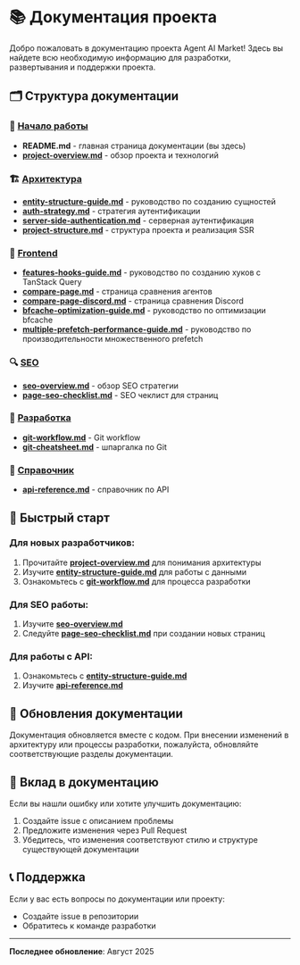 # 📚 Документация проекта

Добро пожаловать в документацию проекта Agent AI Market! Здесь вы найдете всю
необходимую информацию для разработки, развертывания и поддержки проекта.

## 🗂️ Структура документации

### 🚀 [Начало работы](./README.md)

- **README.md** - главная страница документации (вы здесь)
- **[project-overview.md](./project-overview.md)** - обзор проекта и технологий

### 🏗️ [Архитектура](../architecture/)

- **[entity-structure-guide.md](../architecture/entity-structure-guide.md)** -
  руководство по созданию сущностей
- **[auth-strategy.md](../architecture/auth-strategy.md)** - стратегия аутентификации
- **[server-side-authentication.md](../architecture/server-side-authentication.md)** -
  серверная аутентификация
- **[project-structure.md](../architecture/project-structure.md)** - структура проекта
  и реализация SSR

### 🎨 [Frontend](../frontend/)

- **[features-hooks-guide.md](../architecture/features-hooks-guide.md)** -
  руководство по созданию хуков с TanStack Query
- **[compare-page.md](../frontend/compare-page.md)** - страница сравнения агентов
- **[compare-page-discord.md](../frontend/compare-page-discord.md)** - страница
  сравнения Discord
- **[bfcache-optimization-guide.md](../frontend/bfcache-optimization-guide.md)** -
  руководство по оптимизации bfcache
- **[multiple-prefetch-performance-guide.md](../frontend/multiple-prefetch-performance-guide.md)** -
  руководство по производительности множественного prefetch

### 🔍 [SEO](../seo/)

- **[seo-overview.md](../seo/seo-overview.md)** - обзор SEO стратегии
- **[page-seo-checklist.md](../seo/page-seo-checklist.md)** - SEO чеклист для
  страниц

### 🔧 [Разработка](../development/)

- **[git-workflow.md](../development/git-workflow.md)** - Git workflow
- **[git-cheatsheet.md](../development/git-cheatsheet.md)** - шпаргалка по Git

### 📖 [Справочник](../reference/)

- **[api-reference.md](../reference/api-reference.md)** - справочник по API

## 🎯 Быстрый старт

### Для новых разработчиков:

1. Прочитайте **[project-overview.md](./project-overview.md)** для понимания
   архитектуры
2. Изучите
   **[entity-structure-guide.md](../architecture/entity-structure-guide.md)**
   для работы с данными
3. Ознакомьтесь с **[git-workflow.md](../development/git-workflow.md)** для
   процесса разработки

### Для SEO работы:

1. Изучите **[seo-overview.md](../seo/seo-overview.md)**
2. Следуйте **[page-seo-checklist.md](../seo/page-seo-checklist.md)** при
   создании новых страниц

### Для работы с API:

1. Ознакомьтесь с
   **[entity-structure-guide.md](../architecture/entity-structure-guide.md)**
2. Изучите **[api-reference.md](../reference/api-reference.md)**

## 🔄 Обновления документации

Документация обновляется вместе с кодом. При внесении изменений в архитектуру
или процессы разработки, пожалуйста, обновляйте соответствующие разделы документации.

## 🤝 Вклад в документацию

Если вы нашли ошибку или хотите улучшить документацию:

1. Создайте issue с описанием проблемы
2. Предложите изменения через Pull Request
3. Убедитесь, что изменения соответствуют стилю и структуре существующей
   документации

## 📞 Поддержка

Если у вас есть вопросы по документации или проекту:

- Создайте issue в репозитории
- Обратитесь к команде разработки

---

**Последнее обновление**: Август 2025
